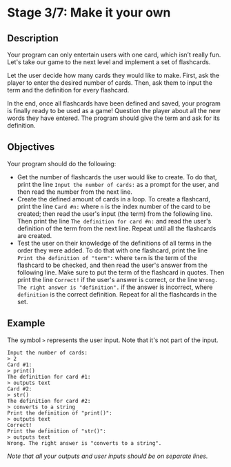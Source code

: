 # Stage 3/7: Make it your own
## Description
Your program can only entertain users with one card, which isn’t really fun. Let's take our game to the next level and implement a set of flashcards.

Let the user decide how many cards they would like to make. First, ask the player to enter the desired number of cards. Then, ask them to input the term and the definition for every flashcard.

In the end, once all flashcards have been defined and saved, your program is finally ready to be used as a game! Question the player about all the new words they have entered. The program should give the term and ask for its definition.

## Objectives
Your program should do the following:

- Get the number of flashcards the user would like to create. To do that, print the line `Input the number of cards:` as a prompt for the user, and then read the number from the next line.
- Create the defined amount of cards in a loop. To create a flashcard, print the line `Card #n:` where `n` is the index number of the card to be created; then read the user's input (the term) from the following line. Then print the line `The definition for card #n:` and read the user's definition of the term from the next line. Repeat until all the flashcards are created.
- Test the user on their knowledge of the definitions of all terms in the order they were added. To do that with one flashcard, print the line `Print the definition of "term":` where `term` is the term of the flashcard to be checked, and then read the user's answer from the following line. Make sure to put the term of the flashcard in quotes. Then print the line `Correct!` if the user's answer is correct, or the line `Wrong. The right answer is "definition".` if the answer is incorrect, where `definition` is the correct definition. Repeat for all the flashcards in the set.

## Example
The symbol `>` represents the user input. Note that it's not part of the input.
```
Input the number of cards:
> 2
Card #1:
> print()
The definition for card #1:
> outputs text
Card #2:
> str()
The definition for card #2:
> converts to a string
Print the definition of "print()":
> outputs text
Correct!
Print the definition of "str()":
> outputs text
Wrong. The right answer is "converts to a string".
```
<i>Note that all your outputs and user inputs should be on separate lines.</i>
